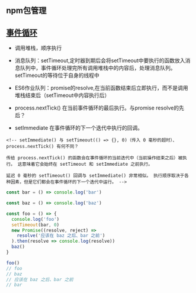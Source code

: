 ## npm包管理

## [事件循环](http://nodejs.cn/learn/the-nodejs-event-loop)
- 调用堆栈，顺序执行

- 消息队列：setTimeout,定时器到期后会将setTimeout中要执行的函数放入消息队列中，事件循环处理完所有调用堆栈中的内容后，处理消息队列。setTimeout的等待位于自身的线程中

- ES6作业队列：promise的resolve,在当前函数结束后立即执行，而不是调用堆栈结束后（setTimeout中内容执行后）
  
- process.nextTick() 在当前事件循环的最后执行。与promise resolve的先后？

- setImmediate 在事件循环的下一个迭代中执行的回调。

```
<!-- setImmediate() 与 setTimeout(() => {}, 0)（传入 0 毫秒的超时）、process.nextTick() 有何不同？

传给 process.nextTick() 的函数会在事件循环的当前迭代中（当前操作结束之后）被执行。 这意味着它会始终在 setTimeout 和 setImmediate 之前执行。

延迟 0 毫秒的 setTimeout() 回调与 setImmediate() 非常相似。 执行顺序取决于各种因素，但是它们都会在事件循环的下一个迭代中运行。 -->
```

```js
const bar = () => console.log('bar')

const baz = () => console.log('baz')

const foo = () => {
  console.log('foo')
  setTimeout(bar, 0)
  new Promise((resolve, reject) =>
    resolve('应该在 baz 之后、bar 之前')
  ).then(resolve => console.log(resolve))
  baz()
}

foo()
// foo
// baz
// 应该在 baz 之后、bar 之前
// bar
```